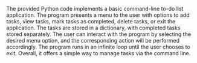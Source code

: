 The provided Python code implements a basic command-line to-do list application.
The program presents a menu to the user with options to add tasks,
view tasks, mark tasks as completed, delete tasks, or exit the application.
The tasks are stored in a dictionary, with completed tasks stored separately.
The user can interact with the program by selecting the desired menu option, 
and the corresponding action will be performed accordingly. 
The program runs in an infinite loop until the user chooses to exit. Overall, 
it offers a simple way to manage tasks via the command line.
